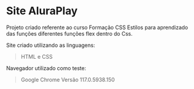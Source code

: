 # Site AluraPlay
Projeto criado referente ao curso Formação CSS Estilos para aprendizado das funções diferentes funções flex dentro do Css.

Site criado utilizando as linguagens:
> HTML e CSS

Navegador utilizado como teste:
> Google Chrome Versão 117.0.5938.150
